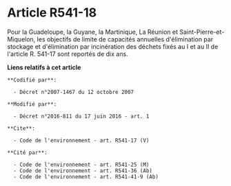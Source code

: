 # Article R541-18

Pour la Guadeloupe, la Guyane, la Martinique, La Réunion et Saint-Pierre-et-Miquelon, les objectifs de limite de capacités
annuelles d'élimination par stockage et d'élimination par incinération des déchets fixés au I et au II de l'article R. 541-17
sont reportés de dix ans.

**Liens relatifs à cet article**

	**Codifié par**:

	  - Décret n°2007-1467 du 12 octobre 2007

	**Modifié par**:

	  - Décret n°2016-811 du 17 juin 2016 - art. 1

	**Cite**:

	  - Code de l'environnement - art. R541-17 (V)

	**Cité par**:

	  - Code de l'environnement - art. R541-25 (M)
	  - Code de l'environnement - art. R541-36 (Ab)
	  - Code de l'environnement - art. R541-41-9 (Ab)
